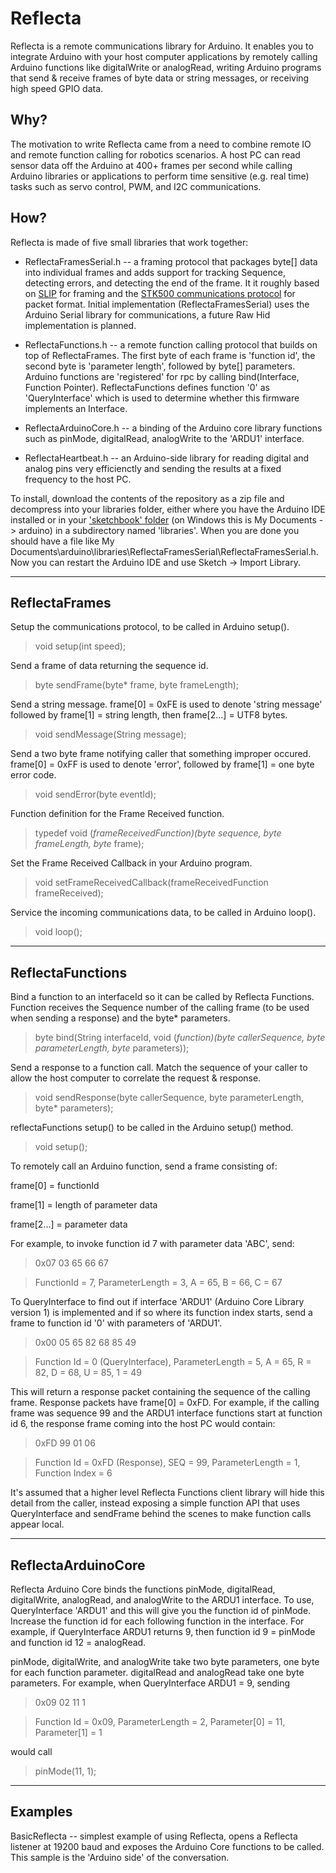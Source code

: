 # Reflecta #

Reflecta is a remote communications library for Arduino.  It enables you to integrate Arduino with your host computer applications by remotely calling Arduino functions like digitalWrite or analogRead, writing Arduino programs that send & receive frames of byte data or string messages, or receiving high speed GPIO data.

## Why? ##

The motivation to write Reflecta came from a need to combine remote IO and remote function calling for robotics scenarios.  A host PC can read sensor data off the Arduino at 400+ frames per second while calling Arduino libraries or applications to perform time sensitive (e.g. real time) tasks such as servo control, PWM, and I2C communications.

## How? ##

Reflecta is made of five small libraries that work together:

- ReflectaFramesSerial.h -- a framing protocol that packages byte[] data into individual frames and adds support for tracking Sequence, detecting errors, and detecting the end of the frame.  It it roughly based on [SLIP](http://tools.ietf.org/html/rfc1055) for framing and the [STK500 communications protocol](http://www.atmel.com/Images/doc2591.pdf) for packet format.  Initial implementation (ReflectaFramesSerial) uses the Arduino Serial library for communications, a future Raw Hid implementation is planned.

- ReflectaFunctions.h -- a remote function calling protocol that builds on top of ReflectaFrames.  The first byte of each frame is 'function id', the second byte is 'parameter length', followed by byte[] parameters.  Arduino functions are 'registered' for rpc by calling bind(Interface, Function Pointer).  ReflectaFunctions defines function '0' as 'QueryInterface' which is used to determine whether this firmware implements an Interface.

- ReflectaArduinoCore.h -- a binding of the Arduino core library functions such as pinMode, digitalRead, analogWrite to the 'ARDU1' interface.

- ReflectaHeartbeat.h -- an Arduino-side library for reading digital and analog pins very efficienctly and sending the results at a fixed frequency to the host PC.

To install, download the contents of the repository as a zip file and decompress into your libraries folder, either where you have the Arduino IDE installed or in your ['sketchbook' folder](http://arduino.cc/it/Reference/Libraries) (on Windows this is My Documents -> arduino) in a subdirectory named 'libraries'.  When you are done you should have a file like My Documents\arduino\libraries\ReflectaFramesSerial\ReflectaFramesSerial.h.  Now you can restart the Arduino IDE and use Sketch -> Import Library.

----------

## ReflectaFrames ##

Setup the communications protocol, to be called in Arduino setup().
> void setup(int speed);

Send a frame of data returning the sequence id.
> byte sendFrame(byte* frame, byte frameLength);

Send a string message.  frame[0] = 0xFE is used to denote 'string message' followed by frame[1] = string length, then frame[2...] = UTF8 bytes.
> void sendMessage(String message);

Send a two byte frame notifying caller that something improper occured.  frame[0] = 0xFF is used to denote 'error', followed by frame[1] = one byte error code.
> void sendError(byte eventId);

Function definition for the Frame Received function.
> typedef void (*frameReceivedFunction)(byte sequence, byte frameLength, byte* frame);

Set the Frame Received Callback in your Arduino program.
> void setFrameReceivedCallback(frameReceivedFunction frameReceived);

Service the incoming communications data, to be called in Arduino loop().
> void loop();

----------

## ReflectaFunctions ##

Bind a function to an interfaceId so it can be called by Reflecta Functions.  Function receives the Sequence number of the calling frame (to be used when sending a response) and the byte* parameters.
>  byte bind(String interfaceId, void (*function)(byte callerSequence, byte parameterLength, byte* parameters));

Send a response to a function call.  Match the sequence of your caller to allow the host computer to correlate the request & response.
> void sendResponse(byte callerSequence, byte parameterLength, byte* parameters);

reflectaFunctions setup() to be called in the Arduino setup() method.
> void setup();

To remotely call an Arduino function, send a frame consisting of:

frame[0] = functionId

frame[1] = length of parameter data

frame[2...] = parameter data

For example, to invoke function id 7 with parameter data 'ABC', send:

> 0x07 03 65 66 67

> FunctionId = 7, ParameterLength = 3, A = 65, B = 66, C = 67

To QueryInterface to find out if interface 'ARDU1' (Arduino Core Library version 1) is implemented and if so where its function index starts, send a frame to function id '0' with parameters of 'ARDU1'.

> 0x00 05 65 82 68 85 49

> Function Id = 0 (QueryInterface), ParameterLength = 5, A = 65, R = 82, D = 68, U = 85, 1 = 49

This will return a response packet containing the sequence of the calling frame.  Response packets have frame[0] = 0xFD.  For example, if the calling frame was sequence 99 and the ARDU1 interface functions start at function id 6, the response frame coming into the host PC would contain:

> 0xFD 99 01 06

> Function Id = 0xFD (Response), SEQ = 99, ParameterLength = 1, Function Index = 6

It's assumed that a higher level Reflecta Functions client library will hide this detail from the caller, instead exposing a simple function API that uses QueryInterface and sendFrame behind the scenes to make function calls appear local.

----------

## ReflectaArduinoCore ##

Reflecta Arduino Core binds the functions pinMode, digitalRead, digitalWrite, analogRead, and analogWrite to the ARDU1 interface.  To use, QueryInterface 'ARDU1' and this will give you the function id of pinMode.  Increase the function id for each following function in the interface.  For example, if QueryInterface ARDU1 returns 9, then function id 9 = pinMode and function id 12 = analogRead.

pinMode, digitalWrite, and analogWrite take two byte parameters, one byte for each function parameter.  digitalRead and analogRead take one byte parameters.  For example, when QueryInterface ARDU1 = 9, sending

> 0x09 02 11 1

> Function Id = 0x09, ParameterLength = 2, Parameter[0] = 11, Parameter[1] = 1

would call

> pinMode(11, 1);

----------

## Examples ##

BasicReflecta -- simplest example of using Reflecta, opens a Reflecta listener at 19200 baud and exposes the Arduino Core functions to be called.  This sample is the 'Arduino side' of the conversation.
